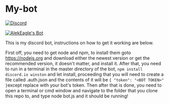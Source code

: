 # My-bot

[![Discord](https://discordapp.com/api/guilds/456542159210807307/widget.png)](https://discord.gg/xGUC7Uh/)

<a href="https://discordbots.org/bot/416274552126177282" >
  <img src="https://discordbots.org/api/widget/416274552126177282.svg" alt="AlekEagle's Bot" />
</a>

This is my discord bot, instructions on how to get it working are below.

First off, you need to get node and npm, to install them goto https://nodejs.org and download either the newest version or get the recommended version, it doesn't matter, and install it. After that, you need to run in a terminal in the master directory of the bot, ``npm install discord.io winston`` and let install, proceeding that you will need to create a file called .auth.json and the contents of it will be `{ "token": "<BOT TOKEN>" }`except replace <BOT TOKEN> with your bot's token. Then after that is done, you need to open a terminal or cmd window and navigate to the folder that you clone this repo to, and type node bot.js and it should be running!
